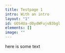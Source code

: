 ```yaml
---
title: Testpage 1
intro: With an intro
layout: "1"
id: GOS4Ua-dOydWFujvB3bgl
elements: []
image: ""
---
```

here is some text
